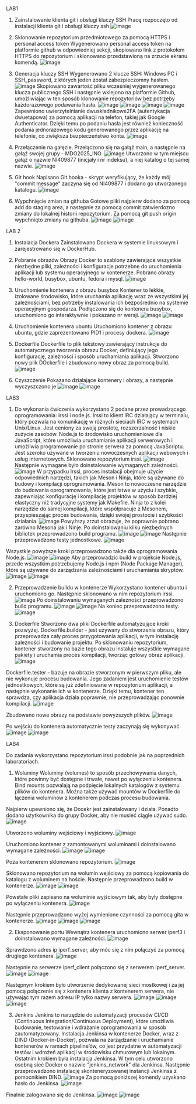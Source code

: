 LAB1

1. Zainstalowanie klienta git i obsługi kluczy SSH
   Pracę rozpoczęto od instalacji klienta git i obsługi kluczy ssh
![image](https://github.com/user-attachments/assets/ff4fa743-ec04-48eb-a77d-9bc8bf06084c)

2. Sklonowanie repozytorium przedmiotowego za pomocą HTTPS i personal access token
   Wygenerowano personal access token na platformie github w odpowiedniej sekcji, skopiowano link z protokołem HTTPS do repozytorium i sklonowano przedstawioną na zrzucie ekranu komendą.
![image](https://github.com/user-attachments/assets/c9151217-9d85-49fe-9d12-05e2f1e22f98)

3. Generacja kluczy SSH
   Wygenerowano 2 klucze SSH: Windows PC i SSH_password, z których jeden został zabezpieczomny hasłem.
![image](https://github.com/user-attachments/assets/3b3a2551-3743-4ade-a959-180eb4037b27)
   Skopiowano zawartość pliku wcześniej wygenerowanego klucza publicznego SSH i następnie wklejono na platformie Github, umożliwiając w ten sposób klonowanie repozytoriów bez potrzeby każdorazowego podawania hasła.
![image](https://github.com/user-attachments/assets/882f6d41-51d9-4ba2-a7f9-07abf03519a4)
![image](https://github.com/user-attachments/assets/6cdc2cff-5de2-4078-b1b0-faa478ea8ee1)
![image](https://github.com/user-attachments/assets/e87ecc54-8bb5-4ca8-a7f0-adceac1b2c17)
![image](https://github.com/user-attachments/assets/2c88ed5a-2293-480e-bfc3-8c2f5853df53)
   Zapewniono uwierzytelnianie dwuskładnikowe2FA (autentykacja dwuetapowa) za pomocą aplikacji na telefon, takiej jak Google Authenticator. Dzięki temu po podaniu hasła jest również konieczność podania jednorazowego kodu generowanego przez aplikację na telefonie, co zwiększa bezpieczeństwo konta.
![image](https://github.com/user-attachments/assets/2db07c9f-c24e-44d2-91ad-6b2633563ebe)

4. Przełączenie na gałęzie.
   Przełączono się na gałąź main, a następnie na gałąź swojej grupy - MDO2025_INO.
![image](https://github.com/user-attachments/assets/eaf8f1bb-21e3-4e36-8cfa-1269c997fdab)
   Utworzono w tym miejscu gałąź o nazwie NI409877 (inicjały i nr indeksu), a niej katalog o tej samej nazwie.
![image](https://github.com/user-attachments/assets/494b18fd-cf9a-4707-8fee-b3d58e9e4f66)

5. Git hook
   Napisano Git hooka - skrypt weryfikujący, że każdy mój "commit message" zaczyna się od NI409877 i dodano go utworzonego katalogu.
![image](https://github.com/user-attachments/assets/406e9c78-006f-494e-bfbf-e0f0343b4c69)

6. Wypchnięcie zmian na githuba
   Gotowe pliki najpierw dodano za pomocą add do staging area, a następnie za pomocą commit zatwierdozno zmiany do lokalnej historii repozytorium. Za pomocą git push origin wypchnięto zmiany na githuba.
![image](https://github.com/user-attachments/assets/e9bdf424-9edb-45bc-ba1c-82f4d06f5661)
![image](https://github.com/user-attachments/assets/1b691d73-cd4f-4bb7-8281-d19d285ca245)


LAB 2

1. Instalacja Dockera
   Zainstalowano Dockera w systemie linuksowym i zarejestrowano się w DockerHub.

2. Pobranie obrazów
   Obrazy Docker to szablony zawierające wszystkie niezbędne pliki, zależności i konfiguracje potrzebne do uruchomienia aplikacji lub systemu operacyjnego w kontenerze. Pobrano obrazy hello-world, busybox, ubuntu, fedora i mysql.
![image](https://github.com/user-attachments/assets/5325afdb-94a4-479d-bf94-d4fed6ef688d)

3. Uruchomienie kontenera z obrazu busybox
   Kontener to lekkie, izolowane środowisko, które uruchamia aplikację wraz ze wszystkimi jej zależnościami, bez potrzeby instalowania ich bezpośrednio na systemie operacyjnym gospodarza.
   Podłączono się do kontenera busybox, uruchomiono go interaktywnie i pokazano nr wersji.
![image](https://github.com/user-attachments/assets/9120cad9-e396-4dab-88d0-cc05a125f2b6)
![image](https://github.com/user-attachments/assets/ff3297a3-7773-4bc3-bf31-389ecbbdaf89)

4. Uruchomienie kontenera ubuntu
   Uruchomiono kontener z obrazu ubuntu, gdzie zaprezentowano PID1 i procesy dockera.
![image](https://github.com/user-attachments/assets/2fbc8e68-5111-4044-9a94-35edbb99eaab)

5. Dockerfile
   Dockerfile to plik tekstowy zawierający instrukcje do automatycznego tworzenia obrazu Docker, definiujący jego konfigurację, zależności i sposób uruchamiania aplikacji.
   Stworzono nowy plik DOckerfile i zbudowano nowy obraz za pomocą build.
![image](https://github.com/user-attachments/assets/cc148f12-219f-41be-87a2-c3942f7e8655)

6. Czyszczenie
   Pokazano działające kontenery i obrazy, a następnie wyczyszczono je
![image](https://github.com/user-attachments/assets/751b5b3e-5647-408a-8ead-cc87ea87aab3)
![image](https://github.com/user-attachments/assets/c110706f-5e5f-408d-87a2-1098cc72bf0c)


LAB3

1. Do wykonania ćwiczenia wykorzystano 2 podane przez prowadzącego oprogramowania: irssi i node.js. Irssi to klient IRC działający w terminalu, który pozwala na komunikację w różnych sieciach IRC w systemach Unix/Linux. Jest ceniony za swoją prostotę, rozszerzalność i niskie zużycie zasobów.
Node.js to środowisko uruchomieniowe dla JavaScript, które umożliwia uruchamianie aplikacji serwerowych i umożliwia programowanie po stronie serwera za pomocą JavaScriptu. Jest szeroko używane w tworzeniu nowoczesnych aplikacji webowych i usług internetowych.
Sklonowano repozytorium irssi.
![image](https://github.com/user-attachments/assets/6af57fce-520c-4127-ab15-9bf3bc3b69db)
Następnie wymagane było doinstalowanie wymaganych zależności.
![image](https://github.com/user-attachments/assets/03d1617b-00d0-4963-a1ca-09f1e45b9eb1)
W przypadku Irssi, proces instalacji obejmuje użycie odpowiednich narzędzi, takich jak Meson i Ninja, które są używane do budowy i kompilacji oprogramowania.
Meson to nowoczesne narzędzie do budowania oprogramowania, które jest łatwe w użyciu i szybkie, zapewniając konfigurację i kompilację projektów w sposób bardziej elastyczny niż tradycyjne systemy jak Makefile. Ninja to z kolei narzędzie do samej kompilacji, które współpracuje z Mesonem, przyspieszając proces budowania, dzięki swojej prostocie i szybkości działania.
![image](https://github.com/user-attachments/assets/fd3903f9-c880-4a8e-84fd-aa8d0b7f7e62)
Powyższy zrzut obrazuje, że poprawnie pobrano zarówno Mesona jak i Ninje. Po doinstalowaniu kilku niezbędnych bibliotek przeprowadzono build programu.
![image](https://github.com/user-attachments/assets/ce1ca8b0-2f67-468e-b838-bf7932f944a4)
![image](https://github.com/user-attachments/assets/2f1b117b-27ed-461a-bb76-f071693700bd)
Następnie przeprowadzono testy jednostkowe.
![image](https://github.com/user-attachments/assets/c61c3f2e-ee7c-4f8a-867b-f67d6a530566)

Wszystkie powyższe kroki przeprowadzono także dla oprogramowania Node.js.
![image](https://github.com/user-attachments/assets/737966fa-07b7-4506-9412-139ab5313ef6)
![image](https://github.com/user-attachments/assets/f14c4771-e7a6-4e88-827e-e20b39bac5ee)
Aby przeprowadzić build w projekcie Node.js, przede wszystkim potrzebujemy Node.js i npm (Node Package Manager), które są używane do zarządzania zależnościami i uruchamiania skryptów.
![image](https://github.com/user-attachments/assets/b50e23d2-63b7-469b-aa85-6aefd9ebd792)
![image](https://github.com/user-attachments/assets/208fd169-0525-499f-94dc-e8a207d43818)

2. Przeprowadzenie buildu w kontenerze
   Wykorzystano kontener ubuntu i uruchomiono go. Następnie sklonowano w nim repozytorium irssi.
   ![image](https://github.com/user-attachments/assets/b53543e8-1409-4ffc-a97e-ba8e4c815de3)
Po doinstalowaniu wymaganych zależności przeprowadzono build programu.
![image](https://github.com/user-attachments/assets/8faba540-28b4-4fb7-aaf9-d3c949289f46)
![image](https://github.com/user-attachments/assets/76984cae-962e-4f05-9e06-40a013e388ce)
Na koniec przeprowadzono testy.
![image](https://github.com/user-attachments/assets/302869b7-d172-4775-92d0-6036b7ba5ec4)

3. Dockerfile
Stworzono dwa pliki Dockerfile automatyzujące kroki pozwyżej.
Dockerfile.builder -  jest używany do stworzenia obrazu, który przeprowadza cały proces przygotowania aplikacji, w tym instalację zależności i budowanie projektu. Po sklonowaniu repozytorium, kontener stworzony na bazie tego obrazu instaluje wszystkie wymagane pakiety i uruchamia proces kompilacji, tworząc gotowy obraz aplikacji.
![image](https://github.com/user-attachments/assets/280aae0c-b726-4fe5-b506-9741276c2de1)

Dockerfile.tester - bazuje na obrazie stworzonym w pierwszym pliku, ale nie wykonuje procesu budowania. Jego zadaniem jest uruchomienie testów jednostkowych, które są już zdefiniowane w repozytorium aplikacji, a następnie wykonanie ich w kontenerze. Dzięki temu, kontener ten sprawdza, czy aplikacja działa poprawnie, nie przeprowadzając ponownie kompilacji.
![image](https://github.com/user-attachments/assets/0c70e662-b68a-4c9e-8aaf-4dfecc77ae1f)

Zbudowano nowe obrazy na podstawie powyższych plików.
![image](https://github.com/user-attachments/assets/8d35c983-7758-4ba1-b84e-51f08d159797)

Po wejściu do kontenera automatycznie testy zaczynają się wykonywać.
![image](https://github.com/user-attachments/assets/e96289ff-09e4-4136-b033-06ec37ed34ae)
![image](https://github.com/user-attachments/assets/17fdb1d3-eeb0-4802-b881-3b1b5f7c8dcc)


LAB4

Do zadania wykorzystano repozytorium irssi podobnie jak na poprzednich laboratoriach.

1. Woluminy
Woluminy (volumes) to sposób przechowywania danych, które powinny być dostępne i trwałe, nawet po wyłączeniu kontenera.
Bind mounts pozwalają na podpięcie lokalnych katalogów z systemu plików do kontenera.
Można także używać mountów w Dockerfile do łączenia woluminów z kontenerem podczas procesu budowania.

Najpierw upewniono się, że Docekr jest zainstalowany i działa. Ponadto dodano użytkownika do grupy Docker, aby nie musieć ciągle używać sudo.
![image](https://github.com/user-attachments/assets/25d8e62b-e267-43e9-958a-3577e1bf309b)

Utworzono woluminy wejściowy i wyjściowy.
![image](https://github.com/user-attachments/assets/a65ef067-9487-4e57-bf03-a49f05ceeabc)

Uruchomiono kontener z zamontowanymi woluminami i doinstalowano wymagane zależności.
![image](https://github.com/user-attachments/assets/03f6ac83-9a8b-4a08-a35d-e2dfad9eaa3b)
![image](https://github.com/user-attachments/assets/0fbee904-5f1c-47d6-a733-b3fc8198db37)

Poza kontenerem sklonowano repozytorium.
![image](https://github.com/user-attachments/assets/af507f68-3c00-4f07-b545-db255e996afc)

Sklonowano repozytorium na wolumin wejściowy za pomocą kopiowania do katalogu z woluminem na hoście. Następnie przeprowadzono build w kontenerze.
![image](https://github.com/user-attachments/assets/2f631daa-62c5-46fb-bdbd-12e8c8ba6a07)
![image](https://github.com/user-attachments/assets/55d69aec-448a-458b-877f-da5e0239cd7f)

Powstałe pliki zapisano na woluminie wyjściowym tak, aby były dostępne po wyłączeniu kontenera.
![image](https://github.com/user-attachments/assets/112e818b-9d63-4fa3-ae2a-22958c57c74e)

Następnie przeprowadzono wyżej wymienione czynności za pomocą gita w kontenerze.
![image](https://github.com/user-attachments/assets/29b602ff-d5c6-4f92-bc91-fd66d9cacce1)
![image](https://github.com/user-attachments/assets/2dc43f32-d248-418a-9ad6-9c8b9a4b497b)
![image](https://github.com/user-attachments/assets/0004fe84-4d7e-4fd9-93ac-17afd4018f28)


2. Eksponowanie portu
   Wewnątrz kontenera uruchomiono serwer iperf3 i doinstalowano wymagane zależności.
![image](https://github.com/user-attachments/assets/61ba9da9-45ba-4b22-b8d5-5300aec67c69)

Sprawdzono adres ip iperf_server, aby móc się z nim połączyć za pomocą drugiego kontenera.
![image](https://github.com/user-attachments/assets/e08c5607-7372-48b2-9846-ca81d2eb17b9)

Następnie na serwerze iperf_client połączono się  z serwerem iperf_server.
![image](https://github.com/user-attachments/assets/52e34cfe-eb33-434e-b944-d6243f466bff)
![image](https://github.com/user-attachments/assets/5e187c2c-f34a-46b3-a0c0-b2f485e840be)

Następnym krokiem było utworzenie dedykowanej sieci mostkowej i za jej pomocą połączenie się z kontenera klienta z kontenerem serwera, nie używając tym razem adresu IP tylko nazwy serwera.
![image](https://github.com/user-attachments/assets/8fbecdb1-dff5-4f8c-9a07-69a21bf2e481)
![image](https://github.com/user-attachments/assets/61ff47b3-6c21-467d-9ebd-1864fb4669ef)
![image](https://github.com/user-attachments/assets/052a332b-98ba-408b-8bc1-d46d761b55bb)


3. Jenkins
   Jenkins to narzędzie do automatyzacji procesów CI/CD (Continuous Integration/Continuous Deployment), które umożliwia budowanie, testowanie i wdrażanie oprogramowania w sposób zautomatyzowany. Instalacja Jenkinsa w kontenerze Docker, wraz z DIND (Docker-in-Docker), pozwala na zarządzanie i uruchamianie kontenerów w ramach pipeline’ów, co jest przydatne w automatyzacji testów i wdrożeń aplikacji w środowisku chmurowym lub lokalnym.
   Ostatnim krokiem była instalacja Jenkinsa. W tym celu utworzono osobną sieć Docker o nazwie "jenkins_network" dla Jenkinsa. Następnie przeprowadzono instalację skonteneryzowanej instancji Jenkinsa z pomocnikiem DIND.
   ![image](https://github.com/user-attachments/assets/4eaf4660-8d21-4ea6-ac1a-c52d846db7de)
Za pomocą poniższej komendy uzyskano hasło do Jenkinsa.
![image](https://github.com/user-attachments/assets/94b3e70c-e3a3-4d95-b7a3-68b01d463010)

Finalnie zalogowano się do Jenkinsa.
![image](https://github.com/user-attachments/assets/b6c01dda-2637-4bbf-a8d0-8a8aaed76b06)
![image](https://github.com/user-attachments/assets/d4029651-db93-4af5-a718-08dd8e84134b)
